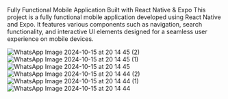 Fully Functional Mobile Application Built with React Native & Expo
This project is a fully functional mobile application developed using React Native and Expo. It features various components such as navigation, search functionality, and interactive UI elements designed for a seamless user experience on mobile devices.

![WhatsApp Image 2024-10-15 at 20 14 45 (2)](https://github.com/user-attachments/assets/14398427-55a7-4cb7-adac-a0bf9e0f2ea2)
![WhatsApp Image 2024-10-15 at 20 14 45 (1)](https://github.com/user-attachments/assets/2be64817-2674-423e-bdf4-17bd50fa6c1c)
![WhatsApp Image 2024-10-15 at 20 14 45](https://github.com/user-attachments/assets/60ea147f-eb9d-4f3d-8518-3affc5949953)
![WhatsApp Image 2024-10-15 at 20 14 44 (2)](https://github.com/user-attachments/assets/4465e86e-a483-4880-ad4d-9c5804e6e98d)
![WhatsApp Image 2024-10-15 at 20 14 44 (1)](https://github.com/user-attachments/assets/86677f10-eb0a-424e-89ef-fee4c73ec41a)
![WhatsApp Image 2024-10-15 at 20 14 44](https://github.com/user-attachments/assets/6d95c1ff-adeb-40fd-8648-c0195f5e9813)
